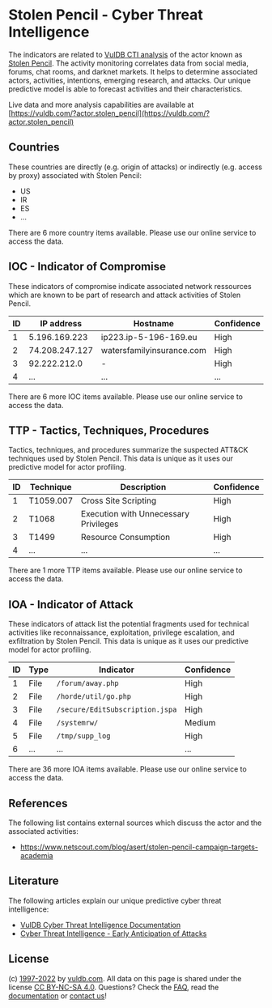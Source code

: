 # Stolen Pencil - Cyber Threat Intelligence

The indicators are related to [VulDB CTI analysis](https://vuldb.com/?kb.cti) of the actor known as [Stolen Pencil](https://vuldb.com/?actor.stolen_pencil). The activity monitoring correlates data from social media, forums, chat rooms, and darknet markets. It helps to determine associated actors, activities, intentions, emerging research, and attacks. Our unique predictive model is able to forecast activities and their characteristics.

Live data and more analysis capabilities are available at [https://vuldb.com/?actor.stolen_pencil](https://vuldb.com/?actor.stolen_pencil)

## Countries

These countries are directly (e.g. origin of attacks) or indirectly (e.g. access by proxy) associated with Stolen Pencil:

* US
* IR
* ES
* ...

There are 6 more country items available. Please use our online service to access the data.

## IOC - Indicator of Compromise

These indicators of compromise indicate associated network ressources which are known to be part of research and attack activities of Stolen Pencil.

ID | IP address | Hostname | Confidence
-- | ---------- | -------- | ----------
1 | 5.196.169.223 | ip223.ip-5-196-169.eu | High
2 | 74.208.247.127 | watersfamilyinsurance.com | High
3 | 92.222.212.0 | - | High
4 | ... | ... | ...

There are 6 more IOC items available. Please use our online service to access the data.

## TTP - Tactics, Techniques, Procedures

Tactics, techniques, and procedures summarize the suspected ATT&CK techniques used by Stolen Pencil. This data is unique as it uses our predictive model for actor profiling.

ID | Technique | Description | Confidence
-- | --------- | ----------- | ----------
1 | T1059.007 | Cross Site Scripting | High
2 | T1068 | Execution with Unnecessary Privileges | High
3 | T1499 | Resource Consumption | High
4 | ... | ... | ...

There are 1 more TTP items available. Please use our online service to access the data.

## IOA - Indicator of Attack

These indicators of attack list the potential fragments used for technical activities like reconnaissance, exploitation, privilege escalation, and exfiltration by Stolen Pencil. This data is unique as it uses our predictive model for actor profiling.

ID | Type | Indicator | Confidence
-- | ---- | --------- | ----------
1 | File | `/forum/away.php` | High
2 | File | `/horde/util/go.php` | High
3 | File | `/secure/EditSubscription.jspa` | High
4 | File | `/systemrw/` | Medium
5 | File | `/tmp/supp_log` | High
6 | ... | ... | ...

There are 36 more IOA items available. Please use our online service to access the data.

## References

The following list contains external sources which discuss the actor and the associated activities:

* https://www.netscout.com/blog/asert/stolen-pencil-campaign-targets-academia

## Literature

The following articles explain our unique predictive cyber threat intelligence:

* [VulDB Cyber Threat Intelligence Documentation](https://vuldb.com/?kb.cti)
* [Cyber Threat Intelligence - Early Anticipation of Attacks](https://www.scip.ch/en/?labs.20201022)

## License

(c) [1997-2022](https://vuldb.com/?kb.changelog) by [vuldb.com](https://vuldb.com/?kb.about). All data on this page is shared under the license [CC BY-NC-SA 4.0](https://creativecommons.org/licenses/by-nc-sa/4.0/). Questions? Check the [FAQ](https://vuldb.com/?kb.faq), read the [documentation](https://vuldb.com/?kb) or [contact us](https://vuldb.com/?contact)!
